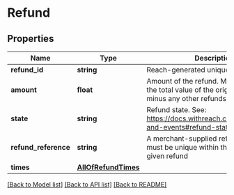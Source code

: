 # Refund

## Properties
Name | Type | Description | Notes
------------ | ------------- | ------------- | -------------
**refund_id** | **string** | Reach-generated unique id of a refund | [optional] 
**amount** | **float** | Amount of the refund. Must be at most the total value of the original order, minus any other refunds. | [optional] 
**state** | **string** | Refund state. See: https://docs.withreach.com/docs/states-and-events#refund-states | [optional] 
**refund_reference** | **string** | A merchant-supplied reference ID. This must be unique within the order for the given refund | [optional] 
**times** | [**AllOfRefundTimes**](AllOfRefundTimes.md) |  | [optional] 

[[Back to Model list]](../../README.md#documentation-for-models) [[Back to API list]](../../README.md#documentation-for-api-endpoints) [[Back to README]](../../README.md)

